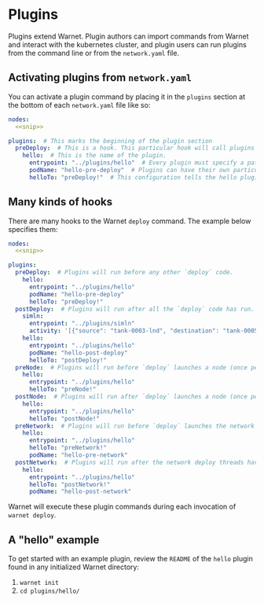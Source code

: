 # Plugins

Plugins extend Warnet. Plugin authors can import commands from Warnet and interact with the kubernetes cluster, and plugin users can run plugins from the command line or from the `network.yaml` file.

## Activating plugins from `network.yaml`

You can activate a plugin command by placing it in the `plugins` section at the bottom of each `network.yaml` file like so:

````yaml
nodes:
  <<snip>>

plugins:  # This marks the beginning of the plugin section
  preDeploy:  # This is a hook. This particular hook will call plugins before deploying anything else.
    hello:  # This is the name of the plugin.
      entrypoint: "../plugins/hello"  # Every plugin must specify a path to its entrypoint.
      podName: "hello-pre-deploy"  # Plugins can have their own particular configurations, such as how to name a pod.
      helloTo: "preDeploy!"  # This configuration tells the hello plugin who to say "hello" to.
````

## Many kinds of hooks
There are many hooks to the Warnet `deploy` command. The example below specifies them:

````yaml
nodes:
  <<snip>>

plugins:
  preDeploy:  # Plugins will run before any other `deploy` code.
    hello:
      entrypoint: "../plugins/hello"
      podName: "hello-pre-deploy"
      helloTo: "preDeploy!"
  postDeploy:  # Plugins will run after all the `deploy` code has run.
    simln:
      entrypoint: "../plugins/simln"
      activity: '[{"source": "tank-0003-lnd", "destination": "tank-0005-cln", "interval_secs": 1, "amount_msat": 2000}]'
    hello:
      entrypoint: "../plugins/hello"
      podName: "hello-post-deploy"
      helloTo: "postDeploy!"
  preNode:  # Plugins will run before `deploy` launches a node (once per node).
    hello:
      entrypoint: "../plugins/hello"
      helloTo: "preNode!"
  postNode:  # Plugins will run after `deploy` launches a node (once per node).
    hello:
      entrypoint: "../plugins/hello"
      helloTo: "postNode!"
  preNetwork:  # Plugins will run before `deploy` launches the network (essentially between logging and when nodes are deployed)
    hello:
      entrypoint: "../plugins/hello"
      helloTo: "preNetwork!"
      podName: "hello-pre-network"
  postNetwork:  # Plugins will run after the network deploy threads have been joined.
    hello:
      entrypoint: "../plugins/hello"
      helloTo: "postNetwork!"
      podName: "hello-post-network"
````

Warnet will execute these plugin commands during each invocation of `warnet deploy`.



## A "hello" example

To get started with an example plugin, review the `README` of the `hello` plugin found in any initialized Warnet directory:

1. `warnet init`
2. `cd plugins/hello/`

